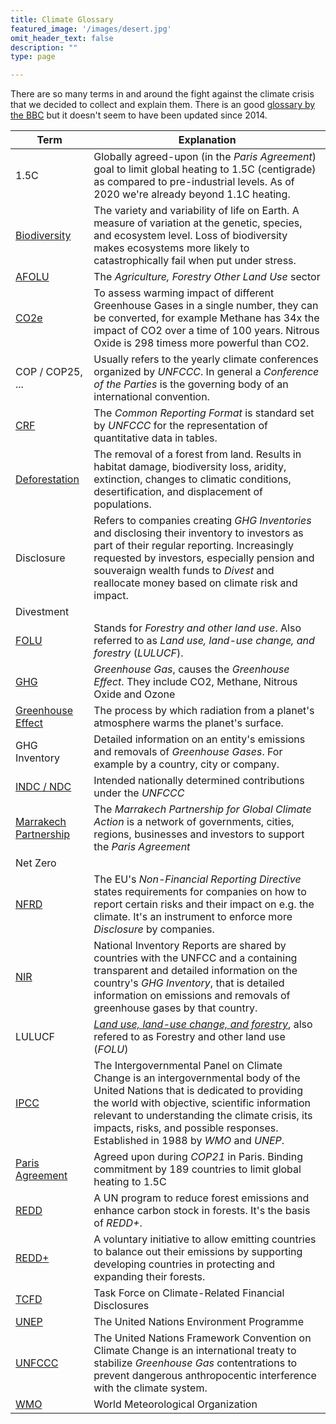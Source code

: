 ```yaml
---
title: Climate Glossary
featured_image: '/images/desert.jpg'
omit_header_text: false
description: ""
type: page

---
```


There are so many terms in and around the fight against the climate crisis that we decided to collect and explain them.
There is an good [glossary by the BBC](https://www.bbc.com/news/science-environment-11833685) but it doesn't seem to have been updated since 2014.

| Term                  | Explanation           |
| --------------------- |-----------------------|
| 1.5C                  | Globally agreed-upon (in the *Paris Agreement*) goal to limit global heating to 1.5C (centigrade) as compared to pre-industrial levels. As of 2020 we're already beyond 1.1C heating. |
| [Biodiversity](https://en.wikipedia.org/wiki/Biodiversity)          | The variety and variability of life on Earth. A measure of variation at the genetic, species, and ecosystem level. Loss of biodiversity makes ecosystems more likely to catastrophically fail when put under stress. |
| [AFOLU](http://www.fao.org/in-action/micca/knowledge/emission/en/)                 | The *Agriculture, Forestry Other Land Use* sector |
| [CO2e](https://en.wikipedia.org/wiki/Carbon_dioxide_equivalent)                  | To assess warming impact of different Greenhouse Gases in a single number, they can be converted, for example Methane has 34x the impact of CO2 over a time of 100 years. Nitrous Oxide is 298 timess more powerful than CO2. |
| COP / COP25, ...      | Usually refers to the yearly climate conferences organized by *UNFCCC*. In general a *Conference of the Parties* is the governing body of an international convention. |
| [CRF](https://unfccc.int/process-and-meetings/transparency-and-reporting/reporting-and-review-under-the-convention/greenhouse-gas-inventories-annex-i-parties/reporting-requirements)                   | The *Common Reporting Format* is standard set by *UNFCCC* for the representation of quantitative data in tables.  |
| [Deforestation](https://en.wikipedia.org/wiki/Deforestation)         | The removal of a forest from land. Results in habitat damage, biodiversity loss, aridity, extinction, changes to climatic conditions, desertification, and displacement of populations. |
| Disclosure | Refers to companies creating *GHG Inventories* and disclosing their inventory to investors as part of their regular reporting. Increasingly requested by investors, especially pension and souveraign wealth funds to *Divest* and reallocate money based on climate risk and impact. |
| Divestment | |
| [FOLU](https://en.wikipedia.org/wiki/Land_use,_land-use_change,_and_forestry)                  | Stands for *Forestry and other land use*. Also referred to as *Land use, land-use change, and forestry* (*LULUCF*).|
| [GHG](https://en.wikipedia.org/wiki/Greenhouse_gas)                   | *Greenhouse Gas*, causes the *Greenhouse Effect*. They include CO2, Methane, Nitrous Oxide and Ozone |
| [Greenhouse Effect](https://en.wikipedia.org/wiki/Greenhouse_effect) | The process by which radiation from a planet's atmosphere warms the planet's surface. |
| GHG Inventory | Detailed information on an entity's emissions and removals of *Greenhouse Gases*. For example by a country, city or company. |
| [INDC / NDC](https://en.wikipedia.org/wiki/Intended_nationally_determined_contributions)            | Intended nationally determined contributions under the *UNFCCC* |
| [Marrakech Partnership](https://unfccc.int/climate-action/marrakech-partnership-for-global-climate-action) | The *Marrakech Partnership for Global Climate Action* is a network of governments, cities, regions, businesses and investors to support the *Paris Agreement* |
| Net Zero | |
| [NFRD](https://ec.europa.eu/info/business-economy-euro/company-reporting-and-auditing/company-reporting/non-financial-reporting_en)                  | The EU's *Non-Financial Reporting Directive* states requirements for companies on how to report certain risks and their impact on e.g. the climate. It's an instrument to enforce more *Disclosure* by companies. |
| [NIR](https://unfccc.int/process-and-meetings/transparency-and-reporting/reporting-and-review-under-the-convention/greenhouse-gas-inventories-annex-i-parties/reporting-requirements)| National Inventory Reports are shared by countries with the UNFCC and a containing transparent and detailed information on the country's *GHG Inventory*, that is detailed information on emissions and removals of greenhouse gases by that country. |
| LULUCF                | *[Land use, land-use change, and forestry](https://en.wikipedia.org/wiki/Land_use,_land-use_change,_and_forestry)*, also refered to as Forestry and other land use (*FOLU*) |
| [IPCC](https://en.wikipedia.org/wiki/Intergovernmental_Panel_on_Climate_Change)                  | The Intergovernmental Panel on Climate Change is an intergovernmental body of the United Nations that is dedicated to providing the world with objective, scientific information relevant to understanding the climate crisis, its impacts, risks, and possible responses. Established in 1988 by *WMO* and *UNEP*. |
| [Paris Agreement](https://en.wikipedia.org/wiki/Paris_Agreement)       | Agreed upon during *COP21* in Paris. Binding commitment by 189 countries to limit global heating to 1.5C |
| [REDD](https://en.wikipedia.org/wiki/United_Nations_REDD_Programme)                 | A UN program to reduce forest emissions and enhance carbon stock in forests. It's the basis of *REDD+*. |
| [REDD+](https://en.wikipedia.org/wiki/Reducing_emissions_from_deforestation_and_forest_degradation) | A voluntary initiative to allow emitting countries to balance out their emissions by supporting developing countries in protecting and expanding their forests. |
| [TCFD](https://www.fsb-tcfd.org/)                  | Task Force on Climate-Related Financial Disclosures |
| [UNEP](https://en.wikipedia.org/wiki/United_Nations_Environment_Programme)                  | The United Nations Environment Programme |
| [UNFCCC](https://en.wikipedia.org/wiki/United_Nations_Framework_Convention_on_Climate_Change)                | The United Nations Framework Convention on Climate Change is an international treaty to stabilize *Greenhouse Gas* contentrations to prevent dangerous anthropocentic interference with the climate system. |
| [WMO](https://en.wikipedia.org/wiki/World_Meteorological_Organization)                   | World Meteorological Organization |
